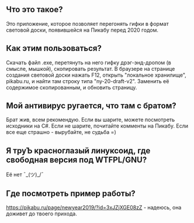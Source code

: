 ## Что это такое?
Это приложение, которое позволяет перегонять гифки в формат световой доски, появившейся на Пикабу перед 2020 годом.

## Как этим пользоваться?
Скачать файл .exe, перетянуть на него гифку дрэг-энд-дропом (в смысле, мышкой), скопировать результат. 
В браузере на странице создания световой доски нажать F12, открыть "локальное хранилище", pikabu.ru, и найти там строку типа "ny-20-draft-v2". 
Заменить её содержимое скопированным, и обновить страницу.

## Мой антивирус ругается, что там с братом?
Брат жив, всем рекомендую. Если вы шарите, можете посмотреть исходники на C#. Если не шарите, почитайте комменты на Пикабу. Если все еще страшно - вырубайте, не судьба =)

## Я труЪ красноглазый линуксоид, где свободная версия под WTFPL/GNU?
Её нет ¯\_(ツ)_/¯

## Где посмотреть пример работы?
https://pikabu.ru/page/newyear2019/?id=3xJZjXGE08zZ - надеюсь, она доживет до твоего прихода.
